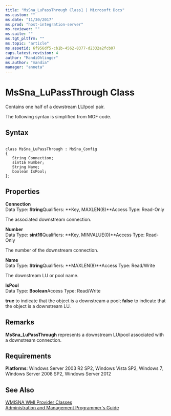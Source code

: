 ```yaml
---
title: "MsSna_LuPassThrough Class1 | Microsoft Docs"
ms.custom: ""
ms.date: "11/30/2017"
ms.prod: "host-integration-server"
ms.reviewer: ""
ms.suite: ""
ms.tgt_pltfrm: ""
ms.topic: "article"
ms.assetid: 6f956df5-cb1b-4562-8377-d2332a2fcb07
caps.latest.revision: 4
author: "MandiOhlinger"
ms.author: "mandia"
manager: "anneta"
---
```

# MsSna_LuPassThrough Class
Contains one half of a dowstream LU/pool pair.  
  
 The following syntax is simplified from MOF code.  
  
## Syntax  
  
```  
  
class MsSna_LuPassThrough : MsSna_Config  
{  
   String Connection;  
   sint16 Number;  
   String Name;  
   boolean IsPool;  
};  
```  
  
## Properties  
 **Connection**  
 Data Type: **String**Qualifiers: **Key, MAXLEN(8)**Access Type: Read-Only  
  
 The associated downstream connection.  
  
 **Number**  
 Data Type: **sint16**Qualifiers: **Key, MINVALUE(0)**Access Type: Read-Only  
  
 The number of the downstream connection.  
  
 **Name**  
 Data Type: **String**Qualifiers: **MAXLEN(8)**Access Type: Read/Write  
  
 The downstream LU or pool name.  
  
 **IsPool**  
 Data Type: **Boolean**Access Type: Read/Write  
  
 **true** to indicate that the object is a downstream a pool; **false** to indicate that the object is a downstream LU.  
  
## Remarks  
 **MsSna_LuPassThrough** represents a downstream LU/pool associated with a downstream connection.  
  
## Requirements  
 **Platforms**: Windows Server 2003 R2 SP2, Windows Vista SP2, Windows 7, Windows Server 2008 SP2, Windows Server 2012  
  
## See Also  
 [WMISNA WMI Provider Classes](../core/wmisna-wmi-provider-classes2.md)   
 [Administration and Management Programmer's Guide](./administration-and-management-programmer-s-guide2.md)
